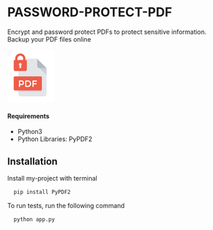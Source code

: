 
# PASSWORD-PROTECT-PDF

Encrypt and password protect PDFs to protect sensitive information. Backup your PDF files online

![Logo](https://raw.githubusercontent.com/mametNg/py-simple-tools/main/password-protect-pdf/icon.png)

#### Requirements
- Python3
- Python Libraries: PyPDF2


## Installation

Install my-project with terminal

```bash
  pip install PyPDF2
```

To run tests, run the following command

```bash
  python app.py
```
